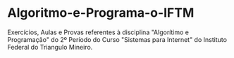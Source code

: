 # Algoritmo-e-Programa-o-IFTM
Exercícios, Aulas e Provas referentes à disciplina "Algorítimo e Programação" do 2º Período do Curso "Sistemas para Internet" do Instituto Federal do Triangulo Mineiro.
